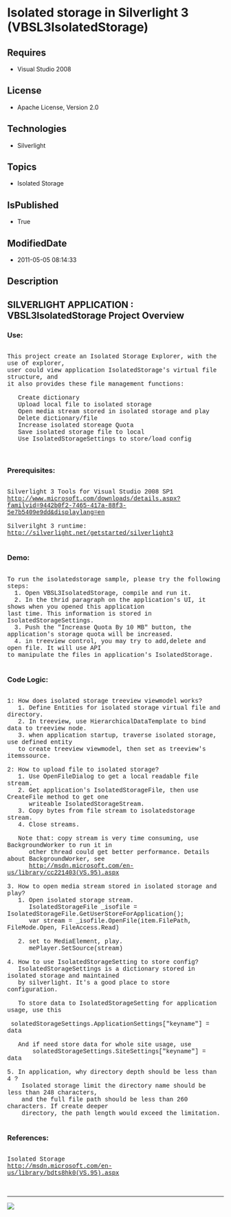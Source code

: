 # Isolated storage in Silverlight 3 (VBSL3IsolatedStorage)
## Requires
* Visual Studio 2008
## License
* Apache License, Version 2.0
## Technologies
* Silverlight
## Topics
* Isolated Storage
## IsPublished
* True
## ModifiedDate
* 2011-05-05 08:14:33
## Description

<p style="font-family:Courier New"></p>
<h2>SILVERLIGHT APPLICATION : VBSL3IsolatedStorage Project Overview</h2>
<p style="font-family:Courier New"></p>
<h3>Use:</h3>
<p style="font-family:Courier New"><br>
This project create an Isolated Storage Explorer, with the use of explorer,<br>
user could view application IsolatedStorage's virtual file structure, and <br>
it also provides these file management functions:<br>
<br>
&nbsp; &nbsp;Create dictionary<br>
&nbsp; &nbsp;Upload local file to isolated storage<br>
&nbsp; &nbsp;Open media stream stored in isolated storage and play<br>
&nbsp; &nbsp;Delete dictionary/file<br>
&nbsp; &nbsp;Increase isolated storeage Quota<br>
&nbsp; &nbsp;Save isolated storage file to local<br>
&nbsp; &nbsp;Use IsolatedStorageSettings to store/load config<br>
&nbsp; &nbsp;<br>
&nbsp; &nbsp;</p>
<h3>Prerequisites:</h3>
<p style="font-family:Courier New"><br>
Silverlight 3 Tools for Visual Studio 2008 SP1<br>
<a target="_blank" href="http://www.microsoft.com/downloads/details.aspx?familyid=9442b0f2-7465-417a-88f3-5e7b5409e9dd&displaylang=en">http://www.microsoft.com/downloads/details.aspx?familyid=9442b0f2-7465-417a-88f3-5e7b5409e9dd&displaylang=en</a><br>
<br>
Silverilght 3 runtime:<br>
<a target="_blank" href="http://silverlight.net/getstarted/silverlight3">http://silverlight.net/getstarted/silverlight3</a><br>
<br>
</p>
<h3>Demo:</h3>
<p style="font-family:Courier New"><br>
To run the isolatedstorage sample, please try the following steps:<br>
&nbsp; 1. Open VBSL3IsolatedStorage, compile and run it.<br>
&nbsp; 2. In the thrid paragraph on the application's UI, it shows when you opened this application<br>
last time. This information is stored in IsolatedStorageSettings.<br>
&nbsp; 3. Push the &quot;Increase Quota By 10 MB&quot; button, the application's storage quota will be increased.<br>
&nbsp; 4. in treeview control, you may try to add,delete and open file. It will use API<br>
to manipulate the files in application's IsolatedStorage.<br>
<br>
</p>
<h3>Code Logic:</h3>
<p style="font-family:Courier New"><br>
1: How does isolated storage treeview viewmodel works?<br>
&nbsp; &nbsp;1. Define Entities for isolated storage virtual file and directory.<br>
&nbsp; &nbsp;2. In treeview, use HierarchicalDataTemplate to bind data to treeview node.<br>
&nbsp; &nbsp;3. when application startup, traverse isolated storage, use defined entity<br>
&nbsp; &nbsp;to create treeview viewmodel, then set as treeview's itemssource.<br>
<br>
2: How to upload file to isolated storage?<br>
&nbsp; &nbsp;1. Use OpenFileDialog to get a local readable file stream.<br>
&nbsp; &nbsp;2. Get application's IsolatedStorageFile, then use CreateFile method to get one<br>
&nbsp; &nbsp; &nbsp; writeable IsolatedStorageStream.<br>
&nbsp; &nbsp;3. Copy bytes from file stream to isolatedstorage stream.<br>
&nbsp; &nbsp;4. Close streams.<br>
&nbsp; &nbsp;<br>
&nbsp; &nbsp;Note that: copy stream is very time consuming, use BackgroundWorker to run it in<br>
&nbsp; &nbsp; &nbsp; other thread could get better performance. Details about BackgroundWorker, see<br>
&nbsp; &nbsp; &nbsp; <a target="_blank" href="http://msdn.microsoft.com/en-us/library/cc221403(VS.95).aspx">
http://msdn.microsoft.com/en-us/library/cc221403(VS.95).aspx</a><br>
<br>
3. How to open media stream stored in isolated storage and play?<br>
&nbsp; &nbsp;1. Open isolated storage stream.<br>
&nbsp; &nbsp; &nbsp; IsolatedStorageFile _isofile = IsolatedStorageFile.GetUserStoreForApplication();<br>
&nbsp; &nbsp; &nbsp; var stream = _isofile.OpenFile(item.FilePath, FileMode.Open, FileAccess.Read)<br>
&nbsp; &nbsp; &nbsp; <br>
&nbsp; &nbsp;2. set to MediaElement, play.<br>
&nbsp; &nbsp; &nbsp; mePlayer.SetSource(stream)<br>
<br>
4. How to use IsolatedStorageSetting to store config?<br>
&nbsp; &nbsp;IsolatedStorageSettings is a dictionary stored in isolated storage and maintained<br>
&nbsp; &nbsp;by silverlight. It's a good place to store configuration.<br>
&nbsp; &nbsp;<br>
&nbsp; &nbsp;To store data to IsolatedStorageSetting for application usage, use this<br>
&nbsp; &nbsp; &nbsp; &nbsp;solatedStorageSettings.ApplicationSettings[&quot;keyname&quot;] = data<br>
<br>
&nbsp; &nbsp;And if need store data for whole site usage, use<br>
&nbsp; &nbsp; &nbsp; &nbsp;solatedStorageSettings.SiteSettings[&quot;keyname&quot;] = data<br>
&nbsp; &nbsp; <br>
5. In application, why directory depth should be less than 4 ?<br>
&nbsp;&nbsp;&nbsp;&nbsp;Isolated storage limit the directory name should be less than 248 characters,<br>
&nbsp;&nbsp;&nbsp;&nbsp;and the full file path should be less than 260 characters. If create deeper<br>
&nbsp;&nbsp;&nbsp;&nbsp;directory, the path length would exceed the limitation.<br>
&nbsp;&nbsp;&nbsp;&nbsp;<br>
</p>
<h3>References:</h3>
<p style="font-family:Courier New"><br>
Isolated Storage<br>
<a target="_blank" href="http://msdn.microsoft.com/en-us/library/bdts8hk0(VS.95).aspx">http://msdn.microsoft.com/en-us/library/bdts8hk0(VS.95).aspx</a><br>
<br>
<br>
</p>
<hr>
<div><a href="http://go.microsoft.com/?linkid=9759640" style="margin-top:3px"><img src="http://bit.ly/onecodelogo">
</a></div>
